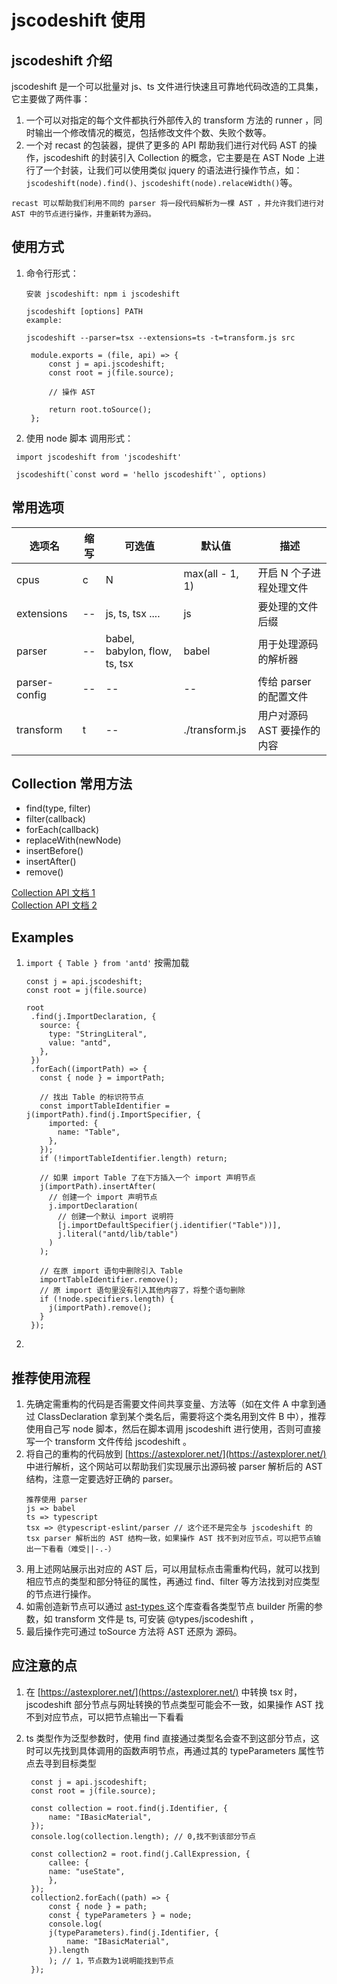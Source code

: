 # jscodeshift 使用

## jscodeshift 介绍

jscodeshift 是一个可以批量对 js、ts 文件进行快速且可靠地代码改造的工具集，它主要做了两件事：

1. 一个可以对指定的每个文件都执行外部传入的 transform 方法的 runner ，同时输出一个修改情况的概览，包括修改文件个数、失败个数等。
2. 一个对 recast 的包装器，提供了更多的 API 帮助我们进行对代码 AST 的操作，jscodeshift 的封装引入 Collection 的概念，它主要是在 AST Node 上进行了一个封装，让我们可以使用类似 jquery 的语法进行操作节点，如：`jscodeshift(node).find()、jscodeshift(node).relaceWidth()`等。

```
recast 可以帮助我们利用不同的 parser 将一段代码解析为一棵 AST ，并允许我们进行对 AST 中的节点进行操作，并重新转为源码。
```

## 使用方式

1. 命令行形式：

   ```[bash]
   安装 jscodeshift: npm i jscodeshift

   jscodeshift [options] PATH
   example:

   jscodeshift --parser=tsx --extensions=ts -t=transform.js src
   ```

   ```[js]
    module.exports = (file, api) => {
        const j = api.jscodeshift;
        const root = j(file.source);

        // 操作 AST

        return root.toSource();
    };

   ```

2. 使用 node 脚本 调用形式：

```[ts]
 import jscodeshift from 'jscodeshift'

 jscodeshift(`const word = 'hello jscodeshift'`, options)
```

## 常用选项

| 选项名        | 缩写 | 可选值                        | 默认值          | 描述                        |
| ------------- | ---- | ----------------------------- | --------------- | --------------------------- |
| cpus          | c    | N                             | max(all - 1, 1) | 开启 N 个子进程处理文件     |
| extensions    | --   | js, ts, tsx ....              | js              | 要处理的文件后缀            |
| parser        | --   | babel, babylon, flow, ts, tsx | babel           | 用于处理源码的解析器        |
| parser-config | --   | --                            | --              | 传给 parser 的配置文件      |
| transform     | t    | --                            | ./transform.js  | 用户对源码 AST 要操作的内容 |

## Collection 常用方法

- find(type, filter)
- filter(callback)
- forEach(callback)
- replaceWith(newNode)
- insertBefore()
- insertAfter()
- remove()

[Collection API 文档 1](https://github.com/facebook/jscodeshift/blob/main/src/collections/Node.js)  
[Collection API 文档 2](https://github.com/facebook/jscodeshift/blob/main/src/Collection.js)

## Examples

1. `import { Table } from 'antd'` 按需加载

   ```
   const j = api.jscodeshift;
   const root = j(file.source)

   root
    .find(j.ImportDeclaration, {
      source: {
        type: "StringLiteral",
        value: "antd",
      },
    })
    .forEach((importPath) => {
      const { node } = importPath;

      // 找出 Table 的标识符节点
      const importTableIdentifier = j(importPath).find(j.ImportSpecifier, {
        imported: {
          name: "Table",
        },
      });
      if (!importTableIdentifier.length) return;

      // 如果 import Table 了在下方插入一个 import 声明节点
      j(importPath).insertAfter(
        // 创建一个 import 声明节点
        j.importDeclaration(
          // 创建一个默认 import 说明符
          [j.importDefaultSpecifier(j.identifier("Table"))],
          j.literal("antd/lib/table")
        )
      );

      // 在原 import 语句中删除引入 Table
      importTableIdentifier.remove();
      // 原 import 语句里没有引入其他内容了，将整个语句删除
      if (!node.specifiers.length) {
        j(importPath).remove();
      }
    });
   ```

2.

## 推荐使用流程

1. 先确定需重构的代码是否需要文件间共享变量、方法等（如在文件 A 中拿到通过 ClassDeclaration 拿到某个类名后，需要将这个类名用到文件 B 中），推荐使用自己写 node 脚本，然后在脚本调用 jscodeshift 进行使用，否则可直接写一个 transform 文件传给 jscodeshift 。
2. 将自己的重构的代码放到 [https://astexplorer.net/](https://astexplorer.net/) 中进行解析，这个网站可以帮助我们实现展示出源码被 parser 解析后的 AST 结构，注意一定要选好正确的 parser。
   ```
   推荐使用 parser
   js => babel
   ts => typescript
   tsx => @typescript-eslint/parser // 这个还不是完全与 jscodeshift 的 tsx parser 解析出的 AST 结构一致，如果操作 AST 找不到对应节点，可以把节点输出一下看看（难受||-.-）
   ```
3. 用上述网站展示出对应的 AST 后，可以用鼠标点击需重构代码，就可以找到相应节点的类型和部分特征的属性，再通过 find、filter 等方法找到对应类型的节点进行操作。
4. 如需创造新节点可以通过 [ast-types ](https://github.com/benjamn/ast-types) 这个库查看各类型节点 builder 所需的参数，如 transform 文件是 ts, 可安装 @types/jscodeshift ，
5. 最后操作完可通过 toSource 方法将 AST 还原为 源码。

## 应注意的点

1. 在 [https://astexplorer.net/](https://astexplorer.net/) 中转换 tsx 时，jscodeshift 部分节点与网址转换的节点类型可能会不一致，如果操作 AST 找不到对应节点，可以把节点输出一下看看
2. ts 类型作为泛型参数时，使用 find 直接通过类型名会查不到这部分节点，这时可以先找到具体调用的函数声明节点，再通过其的 typeParameters 属性节点去寻到目标类型

   ```
    const j = api.jscodeshift;
    const root = j(file.source);

    const collection = root.find(j.Identifier, {
        name: "IBasicMaterial",
    });
    console.log(collection.length); // 0,找不到该部分节点

    const collection2 = root.find(j.CallExpression, {
        callee: {
        name: "useState",
        },
    });
    collection2.forEach((path) => {
        const { node } = path;
        const { typeParameters } = node;
        console.log(
        j(typeParameters).find(j.Identifier, {
            name: "IBasicMaterial",
        }).length
        ); // 1，节点数为1说明能找到节点
    });
   ```
